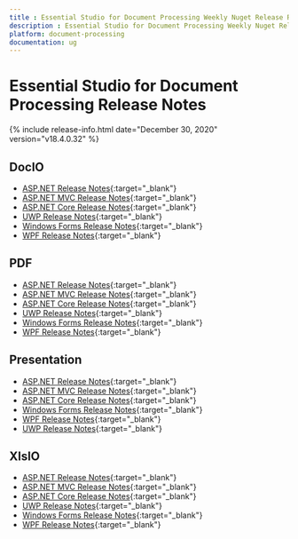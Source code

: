 ```yaml
---
title : Essential Studio for Document Processing Weekly Nuget Release Release Notes  
description : Essential Studio for Document Processing Weekly Nuget Release Release Notes  
platform: document-processing
documentation: ug
---
```


# Essential Studio for Document Processing  Release Notes  

{% include release-info.html date="December 30, 2020" version="v18.4.0.32" %} 

## DocIO

* [ASP.NET Release Notes](/aspnet/release-notes/v18.4.0.32#docio){:target="_blank"}
* [ASP.NET MVC Release Notes](/aspnetmvc/release-notes/v18.4.0.32#docio){:target="_blank"}
* [ASP.NET Core Release Notes](/aspnet-core/release-notes/v18.4.0.32#docio){:target="_blank"}
* [UWP Release Notes](/uwp/release-notes/v18.4.0.32#docio){:target="_blank"}
* [Windows Forms Release Notes](/windowsforms/release-notes/v18.4.0.32#docio){:target="_blank"}
* [WPF Release Notes](/wpf/release-notes/v18.4.0.32#docio){:target="_blank"}


## PDF

* [ASP.NET Release Notes](/aspnet/release-notes/v18.4.0.32#pdf){:target="_blank"}
* [ASP.NET MVC Release Notes](/aspnetmvc/release-notes/v18.4.0.32#pdf){:target="_blank"}
* [ASP.NET Core Release Notes](/aspnet-core/release-notes/v18.4.0.32#pdf){:target="_blank"}
* [UWP Release Notes](/uwp/release-notes/v18.4.0.32#pdf){:target="_blank"}
* [Windows Forms Release Notes](/windowsforms/release-notes/v18.4.0.32#pdf){:target="_blank"}
* [WPF Release Notes](/wpf/release-notes/v18.4.0.32#pdf){:target="_blank"}


## Presentation

* [ASP.NET Release Notes](/aspnet/release-notes/v18.4.0.32#presentation){:target="_blank"}
* [ASP.NET MVC Release Notes](/aspnetmvc/release-notes/v18.4.0.32#presentation){:target="_blank"}
* [ASP.NET Core Release Notes](/aspnet-core/release-notes/v18.4.0.32#presentation){:target="_blank"}
* [Windows Forms Release Notes](/windowsforms/release-notes/v18.4.0.32#presentation){:target="_blank"}
* [WPF Release Notes](/wpf/release-notes/v18.4.0.32#presentation){:target="_blank"}
* [UWP Release Notes](/uwp/release-notes/v18.4.0.32#presentation){:target="_blank"}


## XlsIO

* [ASP.NET Release Notes](/aspnet/release-notes/v18.4.0.32#xlsio){:target="_blank"}
* [ASP.NET MVC Release Notes](/aspnetmvc/release-notes/v18.4.0.32#xlsio){:target="_blank"}
* [ASP.NET Core Release Notes](/aspnet-core/release-notes/v18.4.0.32#xlsio){:target="_blank"}
* [UWP Release Notes](/uwp/release-notes/v18.4.0.32#xlsio){:target="_blank"}
* [Windows Forms Release Notes](/windowsforms/release-notes/v18.4.0.32#xlsio){:target="_blank"}
* [WPF Release Notes](/wpf/release-notes/v18.4.0.32#xlsio){:target="_blank"}